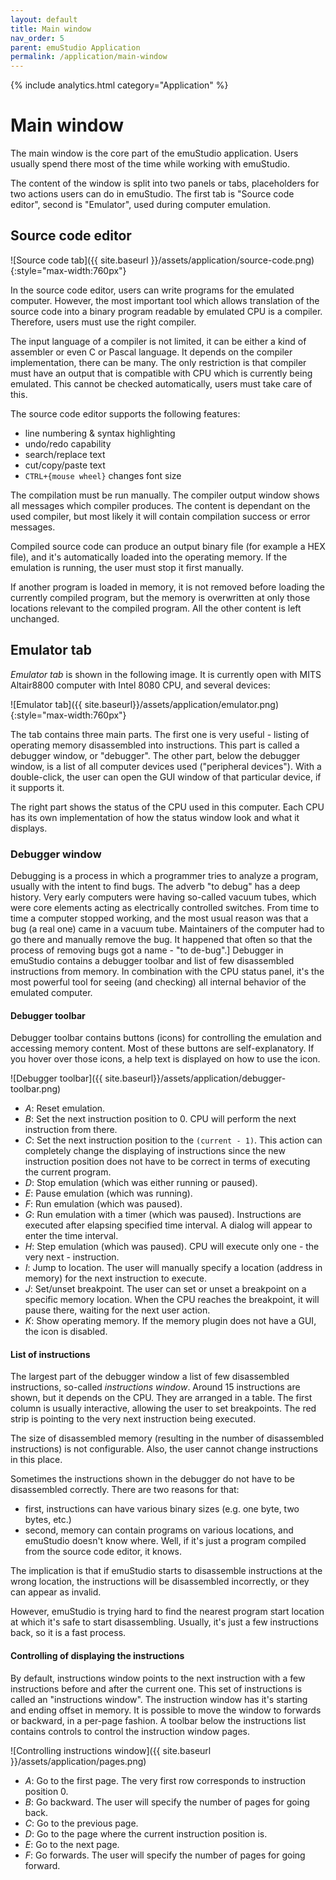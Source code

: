 ```yaml
---
layout: default
title: Main window
nav_order: 5
parent: emuStudio Application
permalink: /application/main-window
---
```


{% include analytics.html category="Application" %}

# Main window

The main window is the core part of the emuStudio application. Users usually spend there most of the time while working with emuStudio.

The content of the window is split into two panels or tabs, placeholders for two actions users can do in emuStudio. The first tab is "Source code editor", second is "Emulator", used during computer
emulation.

## Source code editor

![Source code tab]({{ site.baseurl }}/assets/application/source-code.png){:style="max-width:760px"}

In the source code editor, users can write programs for the emulated computer. However, the most important tool which
allows translation of the source code into a binary program readable by emulated CPU is a compiler. Therefore, users must use the right compiler.

The input language of a compiler is not limited, it can be either a kind of assembler or even C or Pascal language. It depends on the compiler implementation, there can be many. The only restriction
is that compiler must have an output that is compatible with CPU which is currently being emulated. This cannot be checked automatically, users must take care of this.

The source code editor supports the following features:

- line numbering & syntax highlighting
- undo/redo capability
- search/replace text
- cut/copy/paste text
- `CTRL+{mouse wheel}` changes font size

The compilation must be run manually. The compiler output window shows all messages which compiler produces. The content is dependant on the used compiler, but most likely it will contain compilation success or
error messages.

Compiled source code can produce an output binary file (for example a HEX file), and it's automatically loaded into the operating memory. If the emulation is
running, the user must stop it first manually.

If another program is loaded in memory, it is not removed before loading the currently compiled program, but the memory is overwritten at only those locations relevant to the compiled program. All the other
content is left unchanged.

## Emulator tab

*Emulator tab* is shown in the following image. It is currently open with MITS Altair8800 computer with Intel 8080 CPU, and several devices:

![Emulator tab]({{ site.baseurl}}/assets/application/emulator.png){:style="max-width:760px"}

The tab contains three main parts. The first one is very useful - listing of operating memory disassembled into instructions.
This part is called a debugger window, or "debugger". The other part, below the debugger window, is a list of all computer
devices used ("peripheral devices"). With a double-click, the user can open the GUI window of that particular device, if it supports it.

The right part shows the status of the CPU used in this computer. Each CPU has its own implementation of how the status window look and what it displays.

### Debugger window

Debugging is a process in which a programmer tries to analyze a program, usually with the intent to find bugs. The adverb "to debug" has a deep history.
Very early computers were having so-called vacuum tubes, which were core elements acting as electrically controlled switches.
From time to time a computer stopped working, and the most usual reason was that a bug (a real one) came in a vacuum tube.
Maintainers of the computer had to go there and manually remove the bug. It happened that often so that the process of removing bugs got a name - "to de-bug".] Debugger in emuStudio contains
a debugger toolbar and list of few disassembled instructions from memory. In combination with the CPU status panel, it's the most powerful tool for seeing (and checking) all internal behavior of the emulated computer.

#### Debugger toolbar

Debugger toolbar contains buttons (icons) for controlling the emulation and accessing memory content. Most of these buttons are self-explanatory.
If you hover over those icons, a help text is displayed on how to use the icon.

![Debugger toolbar]({{ site.baseurl}}/assets/application/debugger-toolbar.png)

- *A*: Reset emulation.
- *B*: Set the next instruction position to 0. CPU will perform the next instruction from there.
- *C*: Set the next instruction position to the `(current - 1)`. This action can completely change the displaying of
  instructions since the new instruction position does not have to be correct in terms of executing the current program.
- *D*: Stop emulation (which was either running or paused).
- *E*: Pause emulation (which was running).
- *F*: Run emulation (which was paused).
- *G*: Run emulation with a timer (which was paused). Instructions are executed after elapsing specified time interval. A dialog will appear to enter the time interval.
- *H*: Step emulation (which was paused). CPU will execute only one - the very next - instruction.
- *I*: Jump to location. The user will manually specify a location (address in memory) for the next instruction to execute.
- *J*: Set/unset breakpoint. The user can set or unset a breakpoint on a specific memory location. When the CPU reaches
  the breakpoint, it will pause there, waiting for the next user action.
- *K*: Show operating memory. If the memory plugin does not have a GUI, the icon is disabled.

#### List of instructions

The largest part of the debugger window a list of few disassembled instructions, so-called *instructions window*. Around
15 instructions are shown, but it depends on the CPU. They are arranged in a table. The first column is usually interactive, allowing the user to set breakpoints. The red strip is pointing to the very next instruction being executed.

The size of disassembled memory (resulting in the number of disassembled instructions) is not configurable. Also, the user cannot change instructions in this place.

Sometimes the instructions shown in the debugger do not have to be disassembled correctly. There are two reasons for that:

- first, instructions can have various binary sizes (e.g. one byte, two bytes, etc.)
- second, memory can contain programs on various locations, and emuStudio doesn't know where. Well, if it's just a program compiled from the source code editor, it knows.

The implication is that if emuStudio starts to disassemble instructions at the wrong location, the instructions will be disassembled incorrectly, or they can appear as invalid.

However, emuStudio is trying hard to find the nearest program start location at which it's safe to start disassembling. Usually, it's just a few instructions back, so it is a fast process.

#### Controlling of displaying the instructions

By default, instructions window points to the next instruction with a few instructions before and after the current
one. This set of instructions is called an "instructions window". The instruction window has it's starting and ending
offset in memory. It is possible to move the window to forwards or backward, in a per-page fashion. A toolbar below
the instructions list contains controls to control the instruction window pages.
   
![Controlling instructions window]({{ site.baseurl }}/assets/application/pages.png)

- *A*: Go to the first page. The very first row corresponds to instruction position 0.
- *B*: Go backward. The user will specify the number of pages for going back.
- *C*: Go to the previous page.
- *D*: Go to the page where the current instruction position is.
- *E*: Go to the next page.
- *F*: Go forwards. The user will specify the number of pages for going forward.
